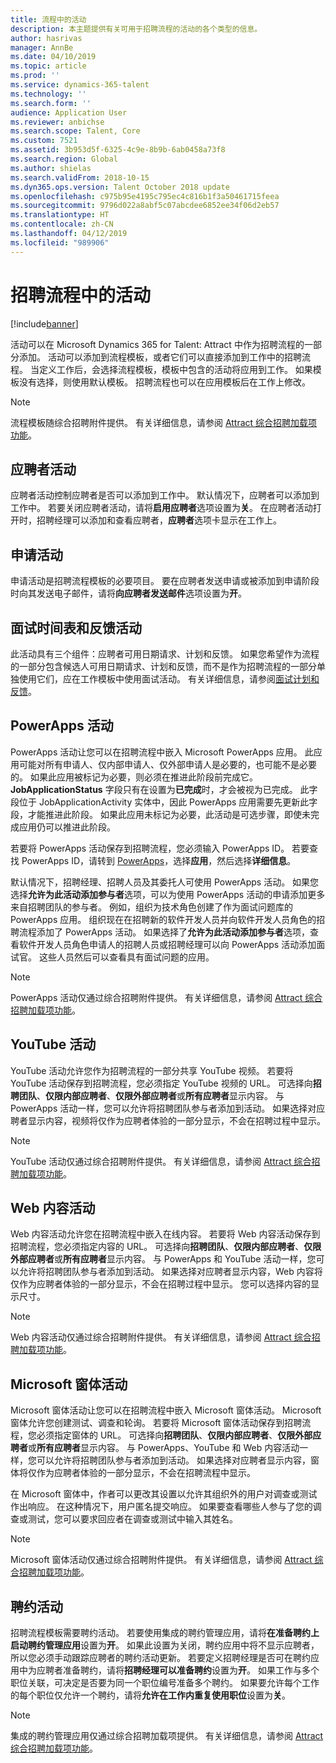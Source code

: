 ```yaml
---
title: 流程中的活动
description: 本主题提供有关可用于招聘流程的活动的各个类型的信息。
author: hasrivas
manager: AnnBe
ms.date: 04/10/2019
ms.topic: article
ms.prod: ''
ms.service: dynamics-365-talent
ms.technology: ''
ms.search.form: ''
audience: Application User
ms.reviewer: anbichse
ms.search.scope: Talent, Core
ms.custom: 7521
ms.assetid: 3b953d5f-6325-4c9e-8b9b-6ab0458a73f8
ms.search.region: Global
ms.author: shielas
ms.search.validFrom: 2018-10-15
ms.dyn365.ops.version: Talent October 2018 update
ms.openlocfilehash: c975b95e4195c795ec4c816b1f3a50461715feea
ms.sourcegitcommit: 9796d022a8abf5c07abcdee6852ee34f06d2eb57
ms.translationtype: HT
ms.contentlocale: zh-CN
ms.lasthandoff: 04/12/2019
ms.locfileid: "989906"
---
```

# <a name="activities-in-the-hiring-processes"></a>招聘流程中的活动

[!include[banner](../includes/banner.md)]

活动可以在 Microsoft Dynamics 365 for Talent: Attract 中作为招聘流程的一部分添加。 活动可以添加到流程模板，或者它们可以直接添加到工作中的招聘流程。 当定义工作后，会选择流程模板，模板中包含的活动将应用到工作。 如果模板没有选择，则使用默认模板。 招聘流程也可以在应用模板后在工作上修改。

> [!NOTE] 
> 流程模板随综合招聘附件提供。 有关详细信息，请参阅 [Attract 综合招聘加载项功能](./attract-comprehensive-hiring.md)。

## <a name="prospect-activity"></a>应聘者活动

应聘者活动控制应聘者是否可以添加到工作中。 默认情况下，应聘者可以添加到工作中。 若要关闭应聘者活动，请将**启用应聘者**选项设置为**关**。 在应聘者活动打开时，招聘经理可以添加和查看应聘者，**应聘者**选项卡显示在工作上。

## <a name="application-activity"></a>申请活动

申请活动是招聘流程模板的必要项目。 要在应聘者发送申请或被添加到申请阶段时向其发送电子邮件，请将**向应聘者发送邮件**选项设置为**开**。

## <a name="interview-schedule-and-feedback-activity"></a>面试时间表和反馈活动

此活动具有三个组件：应聘者可用日期请求、计划和反馈。 如果您希望作为流程的一部分包含候选人可用日期请求、计划和反馈，而不是作为招聘流程的一部分单独使用它们，应在工作模板中使用面试活动。 有关详细信息，请参阅[面试计划和反馈](interview-scheduling-feedback.md)。

## <a name="powerapps-activity"></a>PowerApps 活动

PowerApps 活动让您可以在招聘流程中嵌入 Microsoft PowerApps 应用。 此应用可能对所有申请人、仅内部申请人、仅外部申请人是必要的，也可能不是必要的。 如果此应用被标记为必要，则必须在推进此阶段前完成它。 **JobApplicationStatus** 字段只有在设置为**已完成**时，才会被视为已完成。 此字段位于 JobApplicationActivity 实体中，因此 PowerApps 应用需要先更新此字段，才能推进此阶段。 如果此应用未标记为必要，此活动是可选步骤，即使未完成应用仍可以推进此阶段。

若要将 PowerApps 活动保存到招聘流程，您必须输入 PowerApps ID。 若要查找 PowerApps ID，请转到 [PowerApps](https://web.powerapps.com)，选择**应用**，然后选择**详细信息**。

默认情况下，招聘经理、招聘人员及其委托人可使用 PowerApps 活动。 如果您选择**允许为此活动添加参与者**选项，可以为使用 PowerApps 活动的申请添加更多来自招聘团队的参与者。 例如，组织为技术角色创建了作为面试问题库的 PowerApps 应用。 组织现在在招聘新的软件开发人员并向软件开发人员角色的招聘流程添加了 PowerApps 活动。 如果选择了**允许为此活动添加参与者**选项，查看软件开发人员角色申请人的招聘人员或招聘经理可以向 PowerApps 活动添加面试官。 这些人员然后可以查看具有面试问题的应用。

> [!NOTE]
> PowerApps 活动仅通过综合招聘附件提供。 有关详细信息，请参阅 [Attract 综合招聘加载项功能](./attract-comprehensive-hiring.md)。

## <a name="youtube-activity"></a>YouTube 活动

YouTube 活动允许您作为招聘流程的一部分共享 YouTube 视频。 若要将 YouTube 活动保存到招聘流程，您必须指定 YouTube 视频的 URL。 可选择向**招聘团队**、**仅限内部应聘者**、**仅限外部应聘者**或**所有应聘者**显示内容。 与 PowerApps 活动一样，您可以允许将招聘团队参与者添加到活动。 如果选择对应聘者显示内容，视频将仅作为应聘者体验的一部分显示，不会在招聘过程中显示。

> [!NOTE]
> YouTube 活动仅通过综合招聘附件提供。 有关详细信息，请参阅 [Attract 综合招聘加载项功能](./attract-comprehensive-hiring.md)。

## <a name="web-content-activity"></a>Web 内容活动

Web 内容活动允许您在招聘流程中嵌入在线内容。 若要将 Web 内容活动保存到招聘流程，您必须指定内容的 URL。 可选择向**招聘团队**、**仅限内部应聘者**、**仅限外部应聘者**或**所有应聘者**显示内容。 与 PowerApps 和 YouTube 活动一样，您可以允许将招聘团队参与者添加到活动。 如果选择对应聘者显示内容，Web 内容将仅作为应聘者体验的一部分显示，不会在招聘过程中显示。 您可以选择内容的显示尺寸。

> [!NOTE]
> Web 内容活动仅通过综合招聘附件提供。 有关详细信息，请参阅 [Attract 综合招聘加载项功能](./attract-comprehensive-hiring.md)。

## <a name="microsoft-forms-activity"></a>Microsoft 窗体活动

Microsoft 窗体活动让您可以在招聘流程中嵌入 Microsoft 窗体活动。 Microsoft 窗体允许您创建测试、调查和轮询。 若要将 Microsoft 窗体活动保存到招聘流程，您必须指定窗体的 URL。 可选择向**招聘团队**、**仅限内部应聘者**、**仅限外部应聘者**或**所有应聘者**显示内容。 与 PowerApps、YouTube 和 Web 内容活动一样，您可以允许将招聘团队参与者添加到活动。 如果选择对应聘者显示内容，窗体将仅作为应聘者体验的一部分显示，不会在招聘流程中显示。

在 Microsoft 窗体中，作者可以更改其设置以允许其组织外的用户对调查或测试作出响应。 在这种情况下，用户匿名提交响应。 如果要查看哪些人参与了您的调查或测试，您可以要求回应者在调查或测试中输入其姓名。

> [!NOTE]
> Microsoft 窗体活动仅通过综合招聘附件提供。 有关详细信息，请参阅 [Attract 综合招聘加载项功能](./attract-comprehensive-hiring.md)。

## <a name="offer-activity"></a>聘约活动

招聘流程模板需要聘约活动。 若要使用集成的聘约管理应用，请将**在准备聘约上启动聘约管理应用**设置为**开**。 如果此设置为关闭，聘约应用中将不显示应聘者，所以您必须手动跟踪应聘者的聘约活动更新。 若要定义招聘经理是否可在聘约应用中为应聘者准备聘约，请将**招聘经理可以准备聘约**设置为**开**。 如果工作与多个职位关联，可决定是否要为同一个职位编号准备多个聘约。 如果要允许每个工作的每个职位仅允许一个聘约，请将**允许在工作内重复使用职位**设置为**关**。

> [!NOTE]
> 集成的聘约管理应用仅通过综合招聘加载项提供。 有关详细信息，请参阅 [Attract 综合招聘加载项功能](./attract-comprehensive-hiring.md)。


